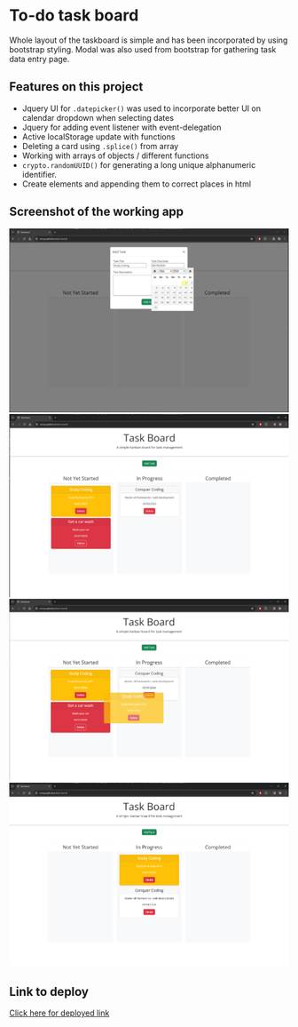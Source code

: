 # To-do task board

Whole layout of the taskboard is simple and has been incorporated by using bootstrap styling.
Modal was also used from bootstrap for gathering task data entry page.

## Features on this project

* Jquery UI for `.datepicker()` was used to incorporate better UI on calendar dropdown when selecting dates
* Jquery for adding event listener with event-delegation
* Active localStorage update with functions
* Deleting a card using `.splice()` from array
* Working with arrays of objects / different functions
* `crypto.randomUUID()` for generating a long unique alphanumeric identifier.
* Create elements and appending them to correct places in html

## Screenshot of the working app

![Screenshot of the working task board](./assets/images/screenshot1.png)
![Screenshot of the working task board](./assets/images/screenshot2.png)
![Screenshot of the working task board](./assets/images/screenshot3.png)
![Screenshot of the working task board](./assets/images/screenshot4.png)

## Link to deploy

[Click here for deployed link](https://ericeya.github.io/task-board)